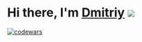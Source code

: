 # Hi there, I'm [Dmitriy](https://vk.com/dimitriyfuckofficial) ![](https://github.com/blackcater/blackcater/raw/main/images/Hi.gif) 
[![codewars](https://www.codewars.com/users/username/badges/small)](https://www.codewars.com/users/username) 


